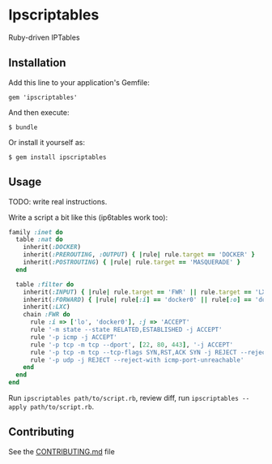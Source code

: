 # Ipscriptables

Ruby-driven IPTables

## Installation

Add this line to your application's Gemfile:

    gem 'ipscriptables'

And then execute:

    $ bundle

Or install it yourself as:

    $ gem install ipscriptables

## Usage

TODO: write real instructions.

Write a script a bit like this (ip6tables work too):

```ruby
family :inet do
  table :nat do
    inherit(:DOCKER)
    inherit(:PREROUTING, :OUTPUT) { |rule| rule.target == 'DOCKER' }
    inherit(:POSTROUTING) { |rule| rule.target == 'MASQUERADE' }
  end

  table :filter do
    inherit(:INPUT) { |rule| rule.target == 'FWR' || rule.target == 'LXC' }
    inherit(:FORWARD) { |rule| rule[:i] == 'docker0' || rule[:o] == 'docker0' }
    inherit(:LXC)
    chain :FWR do
      rule :i => ['lo', 'docker0'], :j => 'ACCEPT'
      rule '-m state --state RELATED,ESTABLISHED -j ACCEPT'
      rule '-p icmp -j ACCEPT'
      rule '-p tcp -m tcp --dport', [22, 80, 443], '-j ACCEPT'
      rule '-p tcp -m tcp --tcp-flags SYN,RST,ACK SYN -j REJECT --reject-with icmp-port-unreachable'
      rule '-p udp -j REJECT --reject-with icmp-port-unreachable'
    end
  end
end
```

Run `ipscriptables path/to/script.rb`, review diff, run `ipscriptables
--apply path/to/script.rb`.

## Contributing

See the [CONTRIBUTING.md](CONTRIBUTING.md) file
